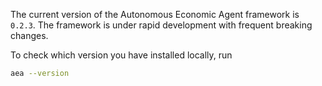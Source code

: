 The current version of the Autonomous Economic Agent framework is `0.2.3`. The framework is under rapid development with frequent breaking changes.

To check which version you have installed locally, run

```bash
aea --version
```